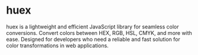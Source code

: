 # huex
huex is a lightweight and efficient JavaScript library for seamless color conversions. Convert colors between HEX, RGB, HSL, CMYK, and more with ease. Designed for developers who need a reliable and fast solution for color transformations in web applications.
